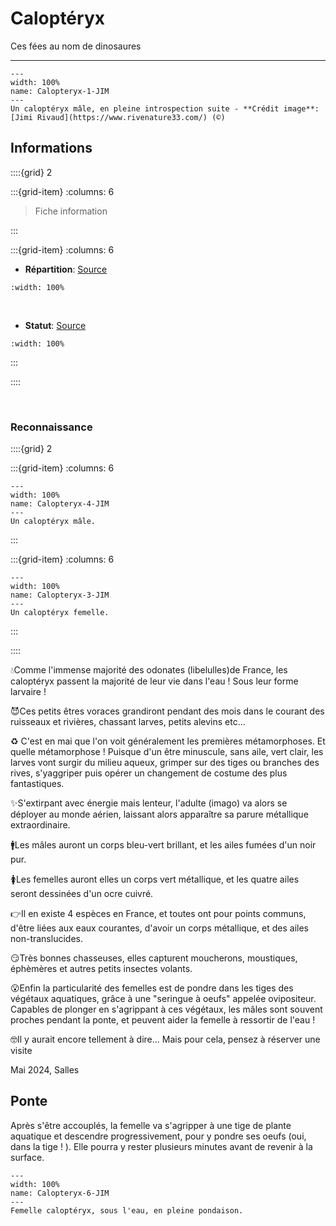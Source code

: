 # Caloptéryx

<p class="emphase">Ces fées au nom de dinosaures</p>

***

```{figure} Docs/Calopteryx-2-JIM.jpg
---
width: 100%
name: Calopteryx-1-JIM
---
Un caloptéryx mâle, en pleine introspection suite - **Crédit image**: [Jimi Rivaud](https://www.rivenature33.com/) (©)
```


## Informations

::::{grid} 2

:::{grid-item}
:columns: 6


> Fiche information

:::


:::{grid-item}
:columns: 6

- **Répartition**: [Source](https://inpn.mnhn.fr/espece/cd_nom/65080/tab/carte)

```{figure} Docs/65080_repartition_05_2024.png
:width: 100%

```

<br>

- **Statut**: [Source](https://inpn.mnhn.fr/espece/cd_nom/65080/tab/carte)

```{image} ../../../Docs/Statuts-IUCN/Status_iucn3.1_LC-fr.svg
:width: 100%

```


:::

::::

<br>

### Reconnaissance


::::{grid} 2

:::{grid-item}
:columns: 6

```{figure} Docs/Calopteryx-4-JIM.jpg
---
width: 100%
name: Calopteryx-4-JIM
---
Un caloptéryx mâle.
```

:::


:::{grid-item}
:columns: 6

```{figure} Docs/Calopteryx-3-JIM.jpg
---
width: 100%
name: Calopteryx-3-JIM
---
Un caloptéryx femelle.
```


:::

::::




💧Comme l'immense majorité des odonates (libelulles)de France, les caloptéryx passent la majorité de leur vie dans l'eau ! Sous leur forme larvaire !


😈Ces petits êtres voraces grandiront pendant des mois dans le courant des ruisseaux et rivières, chassant larves, petits alevins etc...


♻️ C'est en mai que l'on voit généralement les premières métamorphoses. Et quelle métamorphose ! Puisque d'un être minuscule, sans aile, vert clair, les larves vont surgir du milieu aqueux, grimper sur des tiges ou branches des rives, s'yaggriper puis opérer un changement de costume des plus fantastiques.


✨S'extirpant avec énergie mais lenteur, l'adulte (imago) va alors se déployer au monde aérien, laissant alors apparaître sa parure métallique extraordinaire.


🚹Les mâles auront un corps bleu-vert brillant, et les ailes fumées d'un noir pur.


🚺Les femelles auront elles un corps vert métallique, et les quatre ailes seront dessinées d'un ocre cuivré.


👉Il en existe 4 espèces en France, et toutes ont pour points communs, d'être liées aux eaux courantes, d'avoir un corps métallique, et des ailes non-translucides.


😏Très bonnes chasseuses, elles capturent moucherons, moustiques, éphèmères et autres petits insectes volants.


😮Enfin la particularité des femelles est de pondre dans les tiges des végétaux aquatiques, grâce à une "seringue à oeufs" appelée ovipositeur. Capables de plonger en s'agrippant à ces végétaux, les mâles sont souvent proches pendant la ponte, et peuvent aider la femelle à ressortir de l'eau !


🤓Il y aurait encore tellement à dire... Mais pour cela, pensez à réserver une visite 


Mai 2024, Salles


## Ponte

Après s'être accouplés, la femelle va s'agripper à une tige de plante aquatique et descendre progressivement, pour y pondre ses oeufs (oui, dans la tige ! ).
Elle pourra y rester plusieurs minutes avant de revenir à la surface.

```{figure} Docs/Calopteryx-6-JIM.jpg
---
width: 100%
name: Calopteryx-6-JIM
---
Femelle caloptéryx, sous l'eau, en pleine pondaison.
```

